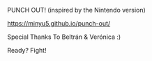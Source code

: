 PUNCH OUT! (inspired by the Nintendo version)

https://minyu5.github.io/punch-out/


Special Thanks To
Beltrán &  Verónica :)

Ready? Fight!